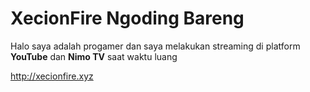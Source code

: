# XecionFire Ngoding Bareng

Halo saya adalah progamer dan saya melakukan streaming di platform **YouTube** dan **Nimo TV** saat waktu luang

http://xecionfire.xyz
